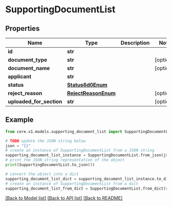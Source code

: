 # SupportingDocumentList


## Properties

Name | Type | Description | Notes
------------ | ------------- | ------------- | -------------
**id** | **str** |  | 
**document_type** | **str** |  | [optional] 
**document_name** | **str** |  | [optional] 
**applicant** | **str** |  | 
**status** | [**Status6d0Enum**](Status6d0Enum.md) |  | 
**reject_reason** | [**RejectReasonEnum**](RejectReasonEnum.md) |  | [optional] 
**uploaded_for_section** | **str** |  | [optional] 

## Example

```python
from core.v1.models.supporting_document_list import SupportingDocumentList

# TODO update the JSON string below
json = "{}"
# create an instance of SupportingDocumentList from a JSON string
supporting_document_list_instance = SupportingDocumentList.from_json(json)
# print the JSON string representation of the object
print(SupportingDocumentList.to_json())

# convert the object into a dict
supporting_document_list_dict = supporting_document_list_instance.to_dict()
# create an instance of SupportingDocumentList from a dict
supporting_document_list_from_dict = SupportingDocumentList.from_dict(supporting_document_list_dict)
```
[[Back to Model list]](../README.md#documentation-for-models) [[Back to API list]](../README.md#documentation-for-api-endpoints) [[Back to README]](../README.md)


